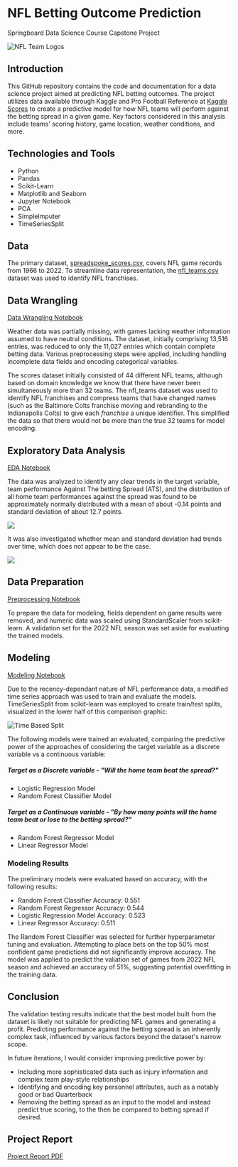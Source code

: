 # NFL Betting Outcome Prediction
Springboard Data Science Course Capstone Project


![NFL Team Logos](https://github.com/jpbaselj/Predict-NFL-Scores/blob/main/documentation/nfl-logos.jpeg)

## Introduction
This GitHub repository contains the code and documentation for a data science project aimed at predicting NFL betting outcomes. The project utilizes data available through Kaggle and Pro Football Reference at [Kaggle Scores](https://www.kaggle.com/datasets/tobycrabtree/nfl-scores-and-betting-data?select=spreadspoke_scores.csv) to create a predictive model for how NFL teams will perform against the betting spread in a given game. Key factors considered in this analysis include teams' scoring history, game location, weather conditions, and more.

## Technologies and Tools
- Python
- Pandas
- Scikit-Learn
- Matplotlib and Seaborn
- Jupyter Notebook
- PCA
- SimpleImputer
- TimeSeriesSplit
  
## Data
The primary dataset, [spreadspoke_scores.csv](https://www.kaggle.com/datasets/tobycrabtree/nfl-scores-and-betting-data?select=spreadspoke_scores.csv), covers NFL game records from 1966 to 2022. To streamline data representation, the [nfl_teams.csv](https://www.kaggle.com/datasets/tobycrabtree/nfl-scores-and-betting-data?select=nfl_teams.csv) dataset was used to identify NFL franchises. 

## Data Wrangling
[Data Wrangling Notebook](https://github.com/jpbaselj/Predict-NFL-Scores/blob/main/Cap2_1_data_wrangling.ipynb)

Weather data was partially missing, with games lacking weather information assumed to have neutral conditions. The dataset, initially comprising 13,516 entries, was reduced to only the 11,027 entries which contain complete betting data. Various preprocessing steps were applied, including handling incomplete data fields and encoding categorical variables. 

The scores dataset initially consisted of 44 different NFL teams, although based on domain knowledge we know that there have never been simultaneously more than 32 teams. The nfl_teams dataset was used to identify NFL franchises and compress teams that have changed names (such as the  Baltimore Colts franchise moving and rebranding to the Indianapolis Colts) to give each *franchise* a unique identifier. This simplified the data so that there would not be more than the true 32 teams for model encoding.


## Exploratory Data Analysis
[EDA Notebook](https://github.com/jpbaselj/Predict-NFL-Scores/blob/main/Cap2_2_EDA.ipynb)

The data was analyzed to identify any clear trends in the target variable, team performance Against The betting Spread (ATS), and the distribution of all home team performances against the spread was found to be approximately normally distributed with a mean of about -0.14 points and standard deviation of about 12.7 points. 

![](https://github.com/jpbaselj/Predict-NFL-Scores/blob/main/documentation/home_ATS_normal_curve.png)

It was also investigated whether mean and standard deviation had trends over time, which does not appear to be the case.

![](https://github.com/jpbaselj/Predict-NFL-Scores/blob/main/documentation/home_ATS_trends.png)

## Data Preparation
[Preprocessing Notebook](https://github.com/jpbaselj/Predict-NFL-Scores/blob/main/Cap2_3_preprocessing_and_data_development.ipynb)

To prepare the data for modeling, fields dependent on game results were removed, and numeric data was scaled using StandardScaler from scikit-learn. A validation set for the 2022 NFL season was set aside for evaluating the trained models.

## Modeling 
[Modeling Notebook](https://github.com/jpbaselj/Predict-NFL-Scores/blob/main/Cap2_4_Modeling.ipynb)

Due to the recency-dependant nature of NFL performance data, a modified time series approach was used to train and evaluate the models. TimeSeriesSplit from scikit-learn was employed to create train/test splits, visualized in the lower half of this comparison graphic:

![Time Based Split](https://github.com/jpbaselj/Predict-NFL-Scores/blob/main/documentation/time_based_split.png)

The following models were trained an evaluated, comparing the predictive power of the approaches of considering the target variable as a discrete variable vs a continuous variable:

##### Target as a Discrete variable - "Will the home team beat the spread?"
- Logistic Regression Model
- Random Forest Classifier Model
##### Target as a Continuous variable - "By how many points will the home team beat or lose to the betting spread?"
- Random Forest Regressor Model
- Linear Regressor Model

### Modeling Results
The preliminary models were evaluated based on accuracy, with the following results:

* Random Forest Classifier Accuracy: 0.551
* Random Forest Regressor Accuracy: 0.544
* Logistic Regression Model Accuracy: 0.523
* Linear Regressor Accuracy: 0.511
  
The Random Forest Classifier was selected for further hyperparameter tuning and evaluation. Attempting to place bets on the top 50% most confident game predictions did not significantly improve accuracy. The model was applied to predict the valiation set of games from 2022 NFL season and achieved an accuracy of 51%, suggesting potential overfitting in the training data.

## Conclusion
The validation testing results indicate that the best model built from the dataset is likely not suitable for predicting NFL games and generating a profit. Predicting performance against the betting spread is an inherently complex task, influenced by various factors beyond the dataset's narrow scope. 

In future iterations, I would consider improving predictive power by:
* Including more sophisticated data such as injury information and complex team play-style relationships
* Identifying and encoding key personnel attributes, such as a notably good or bad Quarterback
* Removing the betting spread as an input to the model and instead predict true scoring, to the then be compared to betting spread if desired.

## Project Report
[Project Report PDF](https://github.com/jpbaselj/Predict-NFL-Scores/blob/main/Reports/Cap2_Final_Report.pdf)
